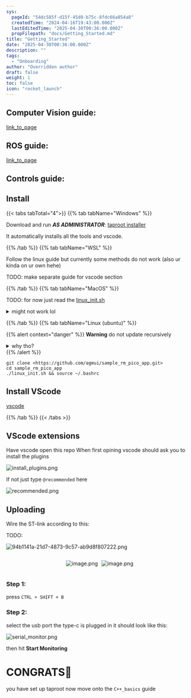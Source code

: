 ```yaml
---
sys:
  pageId: "54dc585f-d15f-45d0-b75c-8fdc66a854a8"
  createdTime: "2024-04-16T19:43:00.000Z"
  lastEditedTime: "2025-04-30T00:36:00.000Z"
  propFilepath: "docs/Getting_Started.md"
title: "Getting_Started"
date: "2025-04-30T00:36:00.000Z"
description: ""
tags:
  - "Onboarding"
author: "Overridden author"
draft: false
weight: 1
toc: false
icon: "rocket_launch"
---
```


## Computer Vision guide:

[link_to_page](86d45bc0-388b-4d26-8848-44f255f73d0e)

## ROS guide:

[link_to_page](3c76c1de-ec8f-46d6-8b0a-294005edc2d5)

## Controls guide:

## Install

{{< tabs tabTotal="4">}}
{{% tab tabName="Windows" %}}

Download and run _**AS ADMINISTRATOR**_: [taproot installer](https://github.com/Thornbots/TeachingFreshies/releases/tag/1.0)

It automatically installs all the tools and vscode.

{{% /tab %}}
{{% tab tabName="WSL" %}}

Follow the linux guide but currently some methods do not work (also ur kinda on ur own hehe)

TODO: make separate guide for vscode section

{{% /tab %}}
{{% tab tabName="MacOS" %}}

TODO: for now just read the [linux_init.sh](https://github.com/agmui/sample_rm_pico_app/blob/main/linux_init.sh)

<details>
<summary>might not work lol</summary>

`brew install libusb pkg-config`

Next install: [vscode](https://code.visualstudio.com/Download)

</details>

{{% /tab %}}
{{% tab tabName="Linux (ubuntu)" %}}

{{% alert context="danger" %}}
**Warning** do not update recursively
<details>
<summary>why tho?</summary>
There are some submodules that may go on for a while (like tinyusb) and I highly
recommend you don't need to get them.
If you want to see what submodules I update just look in `linux_init.sh`
</details>
{{% /alert %}}

```shell
git clone <https://github.com/agmui/sample_rm_pico_app.git>
cd sample_rm_pico_app
./linux_init.sh && source ~/.bashrc
```

## Install VScode

[vscode](https://code.visualstudio.com/Download)

{{% /tab %}}
{{< /tabs >}}

## VScode extensions

Have vscode open this repo
When first opining vscode should ask you to install the plugins

![install_plugins.png](https://prod-files-secure.s3.us-west-2.amazonaws.com/d518164a-d88e-44d1-a4ee-3adb3bd8bce0/89bd30f0-1825-4e77-867b-0a41ce370880/install_plugins.png?X-Amz-Algorithm=AWS4-HMAC-SHA256&X-Amz-Content-Sha256=UNSIGNED-PAYLOAD&X-Amz-Credential=ASIAZI2LB4664HNVLCWP%2F20250617%2Fus-west-2%2Fs3%2Faws4_request&X-Amz-Date=20250617T100957Z&X-Amz-Expires=3600&X-Amz-Security-Token=IQoJb3JpZ2luX2VjEIr%2F%2F%2F%2F%2F%2F%2F%2F%2F%2FwEaCXVzLXdlc3QtMiJHMEUCIQCLIDWVQtEK9n71ftQBE9juxUbxKY1MWovfm0p%2F4wuCogIgR4w%2B1NmZU0BJ8waFJ5LNJEDy%2BHQIpydRlFrQNwCPyg4q%2FwMIcxAAGgw2Mzc0MjMxODM4MDUiDBkUe6GomM6%2BfXE7USrcA5RaNhVhXmAVXpxBuDdU7fmJ4shOAkkUjlmsUlGdwF0kp5zx5kJNuBzCSbSNh2bXw2a17xKJT1W9906HGM2YEFwn4rPypF0%2BQ1Nbhazczl0IOwHEiV7MNfrLNCKYSRXXmuQvIW7JUfFPEkGk2WZ6i3htaz3G4H%2FwGa048F4QJ6bvvdxqLSjYgFUn8R%2BZSM0dNzOYDzhKFYYCfA%2BEykQIB2WMD5CtgUTiIk55PxfHp50Awla8AkBAO5tOLwtzy%2B2wVRvDlCki0lau4EMAcBSR7VHfib8PPYmpCaDaT9Oan4leyUNvqrMcuN4FFYmaboiBugyDIk5jc5p%2B%2BcnV1tKGdAddWmgB8kWWubKGuCxnIOkcF0xhm0fEi0QIaiihC1sNB7D3qgHbBD%2F9DpywjKv4EskSY38NW2z32lWS%2Bf3UoaSItk2nsj%2FASMP7NJ18sw7BqhHuJB3P7XLjzb01C0GwyZsWQ7xEKjxkUtkisTIJvhnwnAOdnkUsvZ6rICN8ZjaafLfUdSOCAkGHXEjnZGKe2cgq57Y6g3mKPa6OjK88RsLLTbToIE4EtS5HnqxzlJwOXbdzaZHqH6WS10afz%2FW2e2jtZ8D7wEwGDlAPqU5GXl8H3aQPjwmPtUtjp4GYMKruxMIGOqUBZDNPZRJ1s9Lq0egilF8j0bQo0iu3jnBL%2FUQHXpJIBYYOD9VlzYTJNcVro%2BtxyICKDt9MWSj7uzFMtLkzovjSZzXk%2B%2BgMPKyoYAN2qf0OZ1IKwkmzUNE0wCU96BFneIfT9JmdkSfhDkxosh%2BJnbmyBRzDNe%2BAncOTHVdF81xk0scndQYsoEPU0kdOfuWEO3bNcuYULCfSuvANegFkA1uzvuCAyrlG&X-Amz-Signature=99c696f64a8e9795f6ba9da8a2f78e3ac7b7f3ca3be78661699059010c49ac1c&X-Amz-SignedHeaders=host&x-amz-checksum-mode=ENABLED&x-id=GetObject)

If not just type `@recommended` here  

![recommended.png](https://prod-files-secure.s3.us-west-2.amazonaws.com/d518164a-d88e-44d1-a4ee-3adb3bd8bce0/61e661e9-5d85-4dfc-be0d-8d2097a5e793/recommended.png?X-Amz-Algorithm=AWS4-HMAC-SHA256&X-Amz-Content-Sha256=UNSIGNED-PAYLOAD&X-Amz-Credential=ASIAZI2LB4664HNVLCWP%2F20250617%2Fus-west-2%2Fs3%2Faws4_request&X-Amz-Date=20250617T100957Z&X-Amz-Expires=3600&X-Amz-Security-Token=IQoJb3JpZ2luX2VjEIr%2F%2F%2F%2F%2F%2F%2F%2F%2F%2FwEaCXVzLXdlc3QtMiJHMEUCIQCLIDWVQtEK9n71ftQBE9juxUbxKY1MWovfm0p%2F4wuCogIgR4w%2B1NmZU0BJ8waFJ5LNJEDy%2BHQIpydRlFrQNwCPyg4q%2FwMIcxAAGgw2Mzc0MjMxODM4MDUiDBkUe6GomM6%2BfXE7USrcA5RaNhVhXmAVXpxBuDdU7fmJ4shOAkkUjlmsUlGdwF0kp5zx5kJNuBzCSbSNh2bXw2a17xKJT1W9906HGM2YEFwn4rPypF0%2BQ1Nbhazczl0IOwHEiV7MNfrLNCKYSRXXmuQvIW7JUfFPEkGk2WZ6i3htaz3G4H%2FwGa048F4QJ6bvvdxqLSjYgFUn8R%2BZSM0dNzOYDzhKFYYCfA%2BEykQIB2WMD5CtgUTiIk55PxfHp50Awla8AkBAO5tOLwtzy%2B2wVRvDlCki0lau4EMAcBSR7VHfib8PPYmpCaDaT9Oan4leyUNvqrMcuN4FFYmaboiBugyDIk5jc5p%2B%2BcnV1tKGdAddWmgB8kWWubKGuCxnIOkcF0xhm0fEi0QIaiihC1sNB7D3qgHbBD%2F9DpywjKv4EskSY38NW2z32lWS%2Bf3UoaSItk2nsj%2FASMP7NJ18sw7BqhHuJB3P7XLjzb01C0GwyZsWQ7xEKjxkUtkisTIJvhnwnAOdnkUsvZ6rICN8ZjaafLfUdSOCAkGHXEjnZGKe2cgq57Y6g3mKPa6OjK88RsLLTbToIE4EtS5HnqxzlJwOXbdzaZHqH6WS10afz%2FW2e2jtZ8D7wEwGDlAPqU5GXl8H3aQPjwmPtUtjp4GYMKruxMIGOqUBZDNPZRJ1s9Lq0egilF8j0bQo0iu3jnBL%2FUQHXpJIBYYOD9VlzYTJNcVro%2BtxyICKDt9MWSj7uzFMtLkzovjSZzXk%2B%2BgMPKyoYAN2qf0OZ1IKwkmzUNE0wCU96BFneIfT9JmdkSfhDkxosh%2BJnbmyBRzDNe%2BAncOTHVdF81xk0scndQYsoEPU0kdOfuWEO3bNcuYULCfSuvANegFkA1uzvuCAyrlG&X-Amz-Signature=288d989f41fc2d5cabe7b766d70ad851740f990a0aa010562ede3a9f6ed50a2f&X-Amz-SignedHeaders=host&x-amz-checksum-mode=ENABLED&x-id=GetObject)

## Uploading

Wire the ST-link according to this:

TODO:

![94b1141a-21d7-4873-9c57-ab9d8f807222.png](https://prod-files-secure.s3.us-west-2.amazonaws.com/d518164a-d88e-44d1-a4ee-3adb3bd8bce0/e5fad17d-ab82-4300-9f4c-505ab4b1202c/94b1141a-21d7-4873-9c57-ab9d8f807222.png?X-Amz-Algorithm=AWS4-HMAC-SHA256&X-Amz-Content-Sha256=UNSIGNED-PAYLOAD&X-Amz-Credential=ASIAZI2LB4664HNVLCWP%2F20250617%2Fus-west-2%2Fs3%2Faws4_request&X-Amz-Date=20250617T100957Z&X-Amz-Expires=3600&X-Amz-Security-Token=IQoJb3JpZ2luX2VjEIr%2F%2F%2F%2F%2F%2F%2F%2F%2F%2FwEaCXVzLXdlc3QtMiJHMEUCIQCLIDWVQtEK9n71ftQBE9juxUbxKY1MWovfm0p%2F4wuCogIgR4w%2B1NmZU0BJ8waFJ5LNJEDy%2BHQIpydRlFrQNwCPyg4q%2FwMIcxAAGgw2Mzc0MjMxODM4MDUiDBkUe6GomM6%2BfXE7USrcA5RaNhVhXmAVXpxBuDdU7fmJ4shOAkkUjlmsUlGdwF0kp5zx5kJNuBzCSbSNh2bXw2a17xKJT1W9906HGM2YEFwn4rPypF0%2BQ1Nbhazczl0IOwHEiV7MNfrLNCKYSRXXmuQvIW7JUfFPEkGk2WZ6i3htaz3G4H%2FwGa048F4QJ6bvvdxqLSjYgFUn8R%2BZSM0dNzOYDzhKFYYCfA%2BEykQIB2WMD5CtgUTiIk55PxfHp50Awla8AkBAO5tOLwtzy%2B2wVRvDlCki0lau4EMAcBSR7VHfib8PPYmpCaDaT9Oan4leyUNvqrMcuN4FFYmaboiBugyDIk5jc5p%2B%2BcnV1tKGdAddWmgB8kWWubKGuCxnIOkcF0xhm0fEi0QIaiihC1sNB7D3qgHbBD%2F9DpywjKv4EskSY38NW2z32lWS%2Bf3UoaSItk2nsj%2FASMP7NJ18sw7BqhHuJB3P7XLjzb01C0GwyZsWQ7xEKjxkUtkisTIJvhnwnAOdnkUsvZ6rICN8ZjaafLfUdSOCAkGHXEjnZGKe2cgq57Y6g3mKPa6OjK88RsLLTbToIE4EtS5HnqxzlJwOXbdzaZHqH6WS10afz%2FW2e2jtZ8D7wEwGDlAPqU5GXl8H3aQPjwmPtUtjp4GYMKruxMIGOqUBZDNPZRJ1s9Lq0egilF8j0bQo0iu3jnBL%2FUQHXpJIBYYOD9VlzYTJNcVro%2BtxyICKDt9MWSj7uzFMtLkzovjSZzXk%2B%2BgMPKyoYAN2qf0OZ1IKwkmzUNE0wCU96BFneIfT9JmdkSfhDkxosh%2BJnbmyBRzDNe%2BAncOTHVdF81xk0scndQYsoEPU0kdOfuWEO3bNcuYULCfSuvANegFkA1uzvuCAyrlG&X-Amz-Signature=f0557e925b009ce72d62c1861295c24bb6c577077669618cb86f0a8ea5064398&X-Amz-SignedHeaders=host&x-amz-checksum-mode=ENABLED&x-id=GetObject)

<div style="display: flex;flex-direction: row; column-gap:10px; max-width: 630px;justify-content: center;">
<div>

![image.png](https://prod-files-secure.s3.us-west-2.amazonaws.com/d518164a-d88e-44d1-a4ee-3adb3bd8bce0/210ecb78-1116-4d7b-b9b7-2292f66fa2c2/image.png?X-Amz-Algorithm=AWS4-HMAC-SHA256&X-Amz-Content-Sha256=UNSIGNED-PAYLOAD&X-Amz-Credential=ASIAZI2LB4665ERLDIXE%2F20250617%2Fus-west-2%2Fs3%2Faws4_request&X-Amz-Date=20250617T101000Z&X-Amz-Expires=3600&X-Amz-Security-Token=IQoJb3JpZ2luX2VjEIr%2F%2F%2F%2F%2F%2F%2F%2F%2F%2FwEaCXVzLXdlc3QtMiJGMEQCIBzEFsBz2LQ7aitZIXzjtD91NPvOiLW7ZAuyhUM7FlXOAiA3m%2FboTSNWbdHdqorYrV3SffIPLY2c9Dl4zzpoTsklNSr%2FAwhzEAAaDDYzNzQyMzE4MzgwNSIMpM0RaCmBUmXKlG%2FgKtwD0NgVTU2oZ60IN8C2Pj3g13FYK7lKTPsLqaETD4sod5rOi%2FIQdmhjhBfGqjRz%2FTP4T7VJ6ui9q4C4lIr%2FstADXQR9K5g%2F3JanjaypPVLDsXogIoFWSi6u7baRlfm9OfquyNpHd2WgrEMZNsD3RsEdVib79T59O58eFAdDvsZ%2Fz744h83IOwJvqOeCJS%2FRPCAswcpWZ8H8eogba4McKu6YBs9Zw2XDzhPh4HhEmsa2xt6pHKr7MpJKE4W5HkgG%2FJ8jBieSdJVjnko6rvrJSs0b%2BiyBiXdCTWrtRqpNGSOISPDci4mPatgwHXiL1QGvErC2Rqf5PAps1hp9HhrUa%2FE6o9f9Uj8igRErIr4SBq%2BPzTeDjXNxSudQZfUmPNU0dbHRBaXGdkwbIPeGRqDwlUBNQVtRHW8gmwYWShNZIY5b7zJx0kc9Zg%2BWcKGZgQ2iRpJusycJxs2vxQK81cXfcfXlevrYR2MJUfnHTk2LXwn8HfjuRqQPBLp0nZOie3URArMZBHiCD8%2FAQHwZwgOmA7Jy0UxePRe7FYIMoo9AID6OaXgXEA6P45rzwwVGxk6uBRBTiWT5oPX%2FHvygzZqyiW1jPkmA3d%2BttV1lvWNFLzFILiweH6D3S6d7zBeF4xowx%2B7EwgY6pgHPk7d45tW%2FXHrdyQ9X080qo7bDplL7JYi3YVuaaVyyg8g0rQKhSldpXVDth%2F2yjaDsTDsOyOZJ7NBv7%2BqV3fjcs3Eztj%2FL36O9Zv2RHMBHbvxQqy6gsus4jjGSoMVZgBcNqZ%2BPfGsn5mi83LW%2BoepO1FT5tILX2tphghDC4nvrMNogZyW28T%2BgLKxYa%2BqgqxLdfECWf6CAVjGYgzcYzJAaYjo5EOCl&X-Amz-Signature=28d3300a1d07d74f304ce0aa324d1a1825b517d79da1e5fcfa9382ca03df0532&X-Amz-SignedHeaders=host&x-amz-checksum-mode=ENABLED&x-id=GetObject)

</div>
<div>

![image.png](https://prod-files-secure.s3.us-west-2.amazonaws.com/d518164a-d88e-44d1-a4ee-3adb3bd8bce0/33a0fd0f-8ca6-4a86-8e09-26e95ded1fff/image.png?X-Amz-Algorithm=AWS4-HMAC-SHA256&X-Amz-Content-Sha256=UNSIGNED-PAYLOAD&X-Amz-Credential=ASIAZI2LB466WQDCLJRD%2F20250617%2Fus-west-2%2Fs3%2Faws4_request&X-Amz-Date=20250617T101000Z&X-Amz-Expires=3600&X-Amz-Security-Token=IQoJb3JpZ2luX2VjEIr%2F%2F%2F%2F%2F%2F%2F%2F%2F%2FwEaCXVzLXdlc3QtMiJGMEQCIB3HkRFb6%2B%2BlSfX2XFFHmOlMOwsP1m9bEsRHwiDqbYc%2BAiAJvkCOb7lNZZYUUtvgiGoQFiD8p0RNnQcrQQhMDemiYir%2FAwhzEAAaDDYzNzQyMzE4MzgwNSIM5SjOTc6Pm%2FC%2F7vL0KtwD49QetsRPxq2VqJpwQij2IMXt%2FXripceIvkGzEh1QtZu41mcqF9SqI0EalMl6s69E0uGqK0ZFksKSV2RNki6c3vFgL%2BxYtX1oO3vK9aeCkGg%2FyNAcAC2iTh9BLiEwDH1%2BhL0dCwiOnVkVxFuQWt0%2FgY94UtfKjdeNRzu21tF%2Fm0mNK8%2Fvi9NNKQunWQC3GfvzwIHjQvdDJTQfaM%2F1XYVegzfYKO3OswfaCgZMM9GkOAE1EMwWZt9fgpwK79Pd67fJKAUwK0%2FMJ3S99EWbI4g4DCMOZamUbsG%2BhP4oDMhYAmxP%2B%2FoA17X6XbZCoUYiP8SKnN9Hg%2FaeNQLu3Yd1Q2%2FofQ3oOKtGUFarvfTKZGiM8cTdJW%2FSXbtjzeHsZGq2x0B6%2BMjOv04YdQrht0Pks7W3pzLGYyUYrrcwaxFrB8B0DV73Tdj02IACAiktgXA7bKclKr6VzW2TEV79O30BOKH93PhV%2Fqq38JS13sG74AaXOrcpD2DXBFiV7VeRvKNoJ3YHUtQRMryl7s5QWmXwxkIRQnUevQ1s%2BCmopdnua%2FTIwyNL8KYkZdx%2FwE3wxLO%2FbpEqP1wxH7Q8jSe6%2BjtfdNUQBnZhLYx36PdyL9l%2BmEUm1DpGIEx0Wmn%2FjSfeZVcwqu7EwgY6pgFdbV%2BuK801drndguhsDgg%2BoP3FypyNqc%2BUT2EwU88kKCop%2FutkoS%2FFeVA4G9etp9JPGx4hyXsem3svqBFdGMl876sbWNeXDwZtNRpkJsHG47nzZX0s0p28BcK%2FNE3GsjT6mz3hou8uuTnI1HqmywRJquEFf001Ne0XfQ8N%2FJeOdlhqPU3JdXFOwUQA%2BbeYG3bwBgUuineDjj2MFcZEMMkLySjta9rE&X-Amz-Signature=a4e362aece8d354e248e3a214ad509f2fa09387752f0b6f8ca62a6b7a2fc06be&X-Amz-SignedHeaders=host&x-amz-checksum-mode=ENABLED&x-id=GetObject)

</div>
</div>

### Step 1:

press `CTRL + SHIFT + B`

### Step 2:

select the usb port the type-c is plugged in it should look like this:

![serial_monitor.png](https://prod-files-secure.s3.us-west-2.amazonaws.com/d518164a-d88e-44d1-a4ee-3adb3bd8bce0/f03f4774-05d4-4393-b6a0-d5efb6d315ab/serial_monitor.png?X-Amz-Algorithm=AWS4-HMAC-SHA256&X-Amz-Content-Sha256=UNSIGNED-PAYLOAD&X-Amz-Credential=ASIAZI2LB4664HNVLCWP%2F20250617%2Fus-west-2%2Fs3%2Faws4_request&X-Amz-Date=20250617T100957Z&X-Amz-Expires=3600&X-Amz-Security-Token=IQoJb3JpZ2luX2VjEIr%2F%2F%2F%2F%2F%2F%2F%2F%2F%2FwEaCXVzLXdlc3QtMiJHMEUCIQCLIDWVQtEK9n71ftQBE9juxUbxKY1MWovfm0p%2F4wuCogIgR4w%2B1NmZU0BJ8waFJ5LNJEDy%2BHQIpydRlFrQNwCPyg4q%2FwMIcxAAGgw2Mzc0MjMxODM4MDUiDBkUe6GomM6%2BfXE7USrcA5RaNhVhXmAVXpxBuDdU7fmJ4shOAkkUjlmsUlGdwF0kp5zx5kJNuBzCSbSNh2bXw2a17xKJT1W9906HGM2YEFwn4rPypF0%2BQ1Nbhazczl0IOwHEiV7MNfrLNCKYSRXXmuQvIW7JUfFPEkGk2WZ6i3htaz3G4H%2FwGa048F4QJ6bvvdxqLSjYgFUn8R%2BZSM0dNzOYDzhKFYYCfA%2BEykQIB2WMD5CtgUTiIk55PxfHp50Awla8AkBAO5tOLwtzy%2B2wVRvDlCki0lau4EMAcBSR7VHfib8PPYmpCaDaT9Oan4leyUNvqrMcuN4FFYmaboiBugyDIk5jc5p%2B%2BcnV1tKGdAddWmgB8kWWubKGuCxnIOkcF0xhm0fEi0QIaiihC1sNB7D3qgHbBD%2F9DpywjKv4EskSY38NW2z32lWS%2Bf3UoaSItk2nsj%2FASMP7NJ18sw7BqhHuJB3P7XLjzb01C0GwyZsWQ7xEKjxkUtkisTIJvhnwnAOdnkUsvZ6rICN8ZjaafLfUdSOCAkGHXEjnZGKe2cgq57Y6g3mKPa6OjK88RsLLTbToIE4EtS5HnqxzlJwOXbdzaZHqH6WS10afz%2FW2e2jtZ8D7wEwGDlAPqU5GXl8H3aQPjwmPtUtjp4GYMKruxMIGOqUBZDNPZRJ1s9Lq0egilF8j0bQo0iu3jnBL%2FUQHXpJIBYYOD9VlzYTJNcVro%2BtxyICKDt9MWSj7uzFMtLkzovjSZzXk%2B%2BgMPKyoYAN2qf0OZ1IKwkmzUNE0wCU96BFneIfT9JmdkSfhDkxosh%2BJnbmyBRzDNe%2BAncOTHVdF81xk0scndQYsoEPU0kdOfuWEO3bNcuYULCfSuvANegFkA1uzvuCAyrlG&X-Amz-Signature=6f037f756a355abddf532b2a23e675f7098c6f6fd96c63e50674690c783ece95&X-Amz-SignedHeaders=host&x-amz-checksum-mode=ENABLED&x-id=GetObject)

then hit **Start Monitoring**

# CONGRATS🎉

you have set up taproot now move onto the `C++_basics` guide
